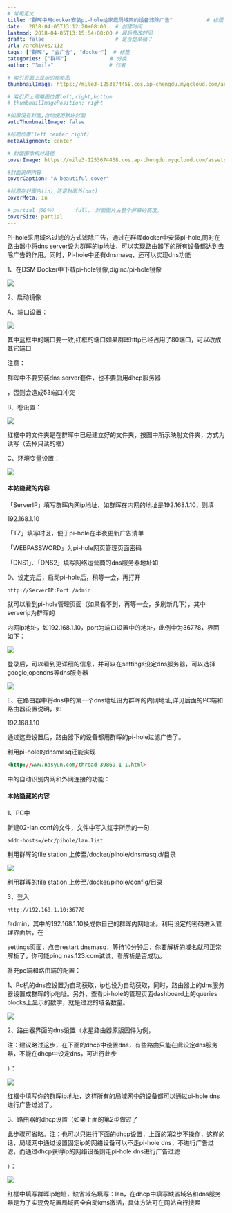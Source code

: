 ```yaml
---
# 常用定义
title: "群晖中用docker安装pi-hole给家庭局域网的设备滤除广告"           # 标题
date:  2018-04-05T13:12:20+08:00   # 创建时间
lastmod: 2018-04-05T13:15:54+08:00 # 最后修改时间
draft: false                       # 是否是草稿？
url: /archives/112
tags: ["群晖", "去广告", "docker"]  # 标签
categories: ["群晖"]              # 分类
author: "3mile"                  # 作者

# 索引页面上显示的缩略图
thumbnailImage: https://mile3-1253674458.cos.ap-chengdu.myqcloud.com/assets/assets/194545bmy5rv6niyy8tg2j.png.thumb.jpg

# 索引页上缩略图位置left,right,bottom
# thumbnailImagePosition: right

#如果没有封面,自动使用默许封面
autoThumbnailImage: false

#标题位置(left center right)
metaAlignment: center

# 封面图像相对路径
coverImage: https://mile3-1253674458.cos.ap-chengdu.myqcloud.com/assets/cover/9.jpg

#封面说明内容
coverCaption: "A beautiful cover"

#标题在封面内(in),还是封面外(out)
coverMeta: in

# partial（60％）		full，：封面图片占整个屏幕的高度。
coverSize: partial
---
```






Pi-hole采用域名过滤的方式滤除广告，通过在群晖docker中安装pi-hole,同时在路由器中将dns server设为群晖的ip地址，可以实现路由器下的所有设备都达到去除广告的作用。同时，Pi-hole中还有dnsmasq，还可以实现dns功能

1、在DSM Docker中下载pi-hole镜像,diginc/pi-hole镜像

![](https://mile3-1253674458.cos.ap-chengdu.myqcloud.com/assets/assets/194545bmy5rv6niyy8tg2j.png.thumb.jpg)

2、启动镜像

A、端口设置：

![](https://mile3-1253674458.cos.ap-chengdu.myqcloud.com/assets/assets/195221wxegun3g643qqtqg.png.thumb.jpg) 

其中蓝框中的端口要一致;红框的端口如果群晖http已经占用了80端口，可以改成其它端口

注意：

群晖中不要安装dns server套件，也不要启用dhcp服务器

，否则会造成53端口冲突

B、卷设置：

![](https://mile3-1253674458.cos.ap-chengdu.myqcloud.com/assets/assets/200014qwb4rrb28k8mb8v6.png.thumb.jpg) 

红框中的文件夹是在群晖中已经建立好的文件夹，按图中所示映射文件夹，方式为读写（去掉只读的框）

C、环境变量设置：

![](https://mile3-1253674458.cos.ap-chengdu.myqcloud.com/assets/assets/200924v140o2t0twg43t14.png.thumb.jpg) 

#### 本帖隐藏的内容

「ServerIP」填写群晖内网ip地址，如群晖在内网的地址是192.168.1.10，则填

192.168.1.10

「TZ」填写时区，便于pi-hole在半夜更新广告清单

「WEBPASSWORD」为pi-hole网页管理页面密码

「DNS1」、「DNS2」填写网络运营商的dns服务器地址如

D、设定完后，启动pi-hole后，稍等一会，再打开

```shell
http://ServerIP:Port /admin
```
 就可以看到pi-hole管理页面（如果看不到，再等一会，多刷新几下），其中serverip为群晖的

内网ip地址，如192.168.1.10，port为端口设置中的地址，此例中为36778，界面如下：

![](https://mile3-1253674458.cos.ap-chengdu.myqcloud.com/assets/assets/202639u1mjmy25vyj1552y.png.thumb.jpg)

登录后，可以看到更详细的信息，并可以在settings设定dns服务器，可以选择google,opendns等dns服务器

![](https://mile3-1253674458.cos.ap-chengdu.myqcloud.com/assets/assets/203920rrok9c5k9rqnqcv5.png.thumb.jpg)

E、在路由器中将dns中的第一个dns地址设为群晖的内网地址,详见后面的PC端和路由器设置说明，如

192.168.1.10

通过这些设置后，路由器下的设备都用群晖的pi-hole过滤广告了。

利用pi-hole的dnsmasq还能实现

```HTML
<http://www.nasyun.com/thread-39869-1-1.html>
```

中的自动识别内网和外网连接的功能：

#### 本帖隐藏的内容

1、PC中

新建02-lan.conf的文件，文件中写入红字所示的一句

```
addn-hosts=/etc/pihole/lan.list
```

利用群晖的file station 上传至/docker/pihole/dnsmasq.d/目录

![](https://mile3-1253674458.cos.ap-chengdu.myqcloud.com/assets/assets/204604mj8iiljrj1bdikci.png.thumb.jpg)

利用群晖的file station 上传至/docker/pihole/config/目录

3、登入
```
http://192.168.1.10:36778
```

/admin，其中的192.168.1.10换成你自己的群晖内网地址。利用设定的密码进入管理界面后，在

settings页面，点击restart dnsmasq，等待10分钟后，你要解析的域名就可正常解析了，你可能ping nas.123.com试试，看解析是否成功。

补充pc端和路由端的配置：

1、Pc机的dns应设置为自动获取，ip也设为自动获取，同时，路由器上的dns服务器设置成群晖的ip地址。另外，查看pi-hole的管理页面dashboard上的queries blocks上显示的数字，就是过滤的域名数量。

![](https://mile3-1253674458.cos.ap-chengdu.myqcloud.com/assets/assets/164110zqu7zbob15j1wowj.jpg.thumb.jpg) 

2、路由器界面的dns设置（水星路由器原版固件为例，

注：建议略过这步，在下面的dhcp中设置dns，有些路由只能在此设定dns服务器，不能在dhcp中设定dns，可进行此步

）：

![](https://mile3-1253674458.cos.ap-chengdu.myqcloud.com/assets/assets/164149zb0d9y4qushs89s4.jpg.thumb.jpg) 

红框中填写你的群晖ip地址，这样所有的局域网中的设备都可以通过pi-hole dns进行广告过滤了。

3、路由器的dhcp设置（如果上面的第2步做过了

此步骤可省略。注：也可以只进行下面的dhcp设置，上面的第2步不操作，这样的话，局域网中通过设置固定ip的网络设备可以不走pi-hole dns，不进行广告过滤，而通过dhcp获得ip的网络设备则走pi-hole dns进行广告过滤

）：

![](https://mile3-1253674458.cos.ap-chengdu.myqcloud.com/assets/assets/220757x1cm1jc04lknatcn.png.thumb.jpg) 

红框中填写群晖ip地址，缺省域名填写：lan，在dhcp中填写缺省域名和dns服务器是为了实现免配置局域网全自动kms激活，具体方法可在网站自行搜索